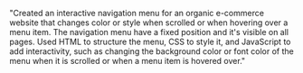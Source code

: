 "Created an interactive navigation menu for an organic e-commerce website that changes color or style when scrolled or when hovering over a menu item. The navigation menu have a fixed position and it's visible on all pages. Used HTML to structure the menu, CSS to style it, and JavaScript to add interactivity, such as changing the background color or font color of the menu when it is scrolled or when a menu item is hovered over."
